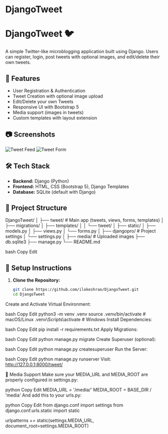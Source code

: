 # DjangoTweet
# DjangoTweet 🐦

A simple Twitter-like microblogging application built using Django. Users can register, login, post tweets with optional images, and edit/delete their own tweets.

## 🚀 Features

- User Registration & Authentication
- Tweet Creation with optional image upload
- Edit/Delete your own Tweets
- Responsive UI with Bootstrap 5
- Media support (images in tweets)
- Custom templates with layout extension

## 📷 Screenshots

![Tweet Feed](screenshots/tweet_feed.png)
![Tweet Form](screenshots/tweet_form.png)

## 🛠️ Tech Stack

- **Backend:** Django (Python)
- **Frontend:** HTML, CSS (Bootstrap 5), Django Templates
- **Database:** SQLite (default with Django)

## 🧩 Project Structure

DjangoTweet/
│
├── tweet/ # Main app (tweets, views, forms, templates)
│ ├── migrations/
│ ├── templates/
│ │ └── tweet/
│ ├── static/
│ ├── models.py
│ ├── views.py
│ └── forms.py
│
├── djangopro/ # Project settings
│ └── settings.py
│
├── media/ # Uploaded images
├── db.sqlite3
├── manage.py
└── README.md

bash
Copy
Edit

## 🔧 Setup Instructions

1. **Clone the Repository:**
   ```bash
   git clone https://github.com/ilokeshrao/DjangoTweet.git
   cd DjangoTweet
Create and Activate Virtual Environment:

bash
Copy
Edit
python3 -m venv .venv
source .venv/bin/activate  # macOS/Linux
.venv\Scripts\activate     # Windows
Install Dependencies:

bash
Copy
Edit
pip install -r requirements.txt
Apply Migrations:

bash
Copy
Edit
python manage.py migrate
Create Superuser (optional):

bash
Copy
Edit
python manage.py createsuperuser
Run the Server:

bash
Copy
Edit
python manage.py runserver
Visit:
http://127.0.0.1:8000/tweet/

📂 Media Support
Make sure your MEDIA_URL and MEDIA_ROOT are properly configured in settings.py:

python
Copy
Edit
MEDIA_URL = '/media/'
MEDIA_ROOT = BASE_DIR / 'media'
And add this to your urls.py:

python
Copy
Edit
from django.conf import settings
from django.conf.urls.static import static

urlpatterns += static(settings.MEDIA_URL, document_root=settings.MEDIA_ROOT)
